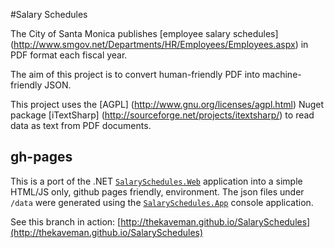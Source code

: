 #Salary Schedules

The City of Santa Monica publishes [employee salary schedules] (http://www.smgov.net/Departments/HR/Employees/Employees.aspx) in PDF format each fiscal year.

The aim of this project is to convert human-friendly PDF into machine-friendly JSON. 

This project uses the [AGPL] (http://www.gnu.org/licenses/agpl.html) Nuget package [iTextSharp] (http://sourceforge.net/projects/itextsharp/) to read data as text from PDF documents.

## gh-pages

This is a port of the .NET [`SalarySchedules.Web`](https://github.com/thekaveman/SalarySchedules/tree/master/SalarySchedules.Web) application into a simple HTML/JS only, github pages friendly, environment.
The json files under `/data` were generated using the [`SalarySchedules.App`](https://github.com/thekaveman/SalarySchedules/tree/master/SalarySchedules.App) console application.

See this branch in action: [http://thekaveman.github.io/SalarySchedules](http://thekaveman.github.io/SalarySchedules)
